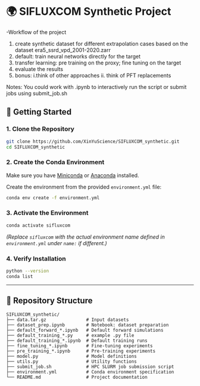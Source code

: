# 🌍 SIFLUXCOM Synthetic Project

-Workflow of the project
1) create synthetic dataset for different extrapolation cases based on the dataset era5_ssrd_vpd_2001-2020.zarr
2) default: train neural networks directly for the target
3) transfer learning: pre training on the proxy; fine tuning on the target
4) evaluate the results
5) bonus: i.think of other approaches ii. think of PFT replacements

Notes:
You could work with .ipynb to interactively run the script or submit jobs using submit_job.sh

## 🚀 Getting Started

### 1. Clone the Repository
```bash
git clone https://github.com/XinYuScience/SIFLUXCOM_synthetic.git
cd SIFLUXCOM_synthetic
```

### 2. Create the Conda Environment
Make sure you have [Miniconda](https://docs.conda.io/en/latest/miniconda.html) or [Anaconda](https://www.anaconda.com/) installed.  

Create the environment from the provided `environment.yml` file:
```bash
conda env create -f environment.yml
```

### 3. Activate the Environment
```bash
conda activate sifluxcom
```

*(Replace `sifluxcom` with the actual environment name defined in `environment.yml` under `name:` if different.)*

### 4. Verify Installation
```bash
python --version
conda list
```

---

## 📂 Repository Structure
```
SIFLUXCOM_synthetic/
├── data.tar.gz               # Input datasets
├── dataset_prep.ipynb        # Notebook: dataset preparation
├── default_forward_*.ipynb   # Default forward simulations
├── default_training_*.py     # example .py file
├── default_training_*.ipynb  # Default training runs
├── fine_tuning_*.ipynb       # Fine-tuning experiments
├── pre_training_*.ipynb      # Pre-training experiments
├── model.py                  # Model definitions
├── utils.py                  # Utility functions
├── submit_job.sh             # HPC SLURM job submission script
├── environment.yml           # Conda environment specification
└── README.md                 # Project documentation
```
